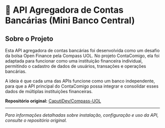 # 🏦 API Agregadora de Contas Bancárias (Mini Banco Central)

## Sobre o Projeto

Esta API agregadora de contas bancárias foi desenvolvida como um desafio da bolsa Open Finance pela Compass UOL. No projeto ContaComigo, ela foi adaptada para funcionar como uma instituição financeira individual, permitindo o cadastro de dados de usuários, transações e operações bancárias.

A ideia é que cada uma das APIs funcione como um banco independente, para que a API principal do ContaComigo possa integrar e consolidar esses dados de múltiplas instituições financeiras.

**Repositório original:** [CaputiDev/Compass-UOL](https://github.com/CaputiDev/Compass-UOL/tree/main/atividades_nodejs/API_Agregadora_de_Contas_Banc%C3%A1rias_(Mini_Banco_Central))

---

*Para informações detalhadas sobre instalação, configuração e uso da API, consulte o repositório original.*
